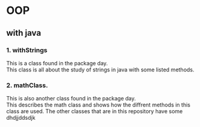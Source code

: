 # OOP
## with java
### 1. withStrings
This is a class found in the package day.<br />This class is all about the study of strings in java with some listed methods.<br />
### 2. mathClass.
This is also another class found in the package day.<br />
This describes the math class and shows how the diffrent methods in this class are used.
The other classes that are in this repository have some <br />
dhdjjddsdjk
